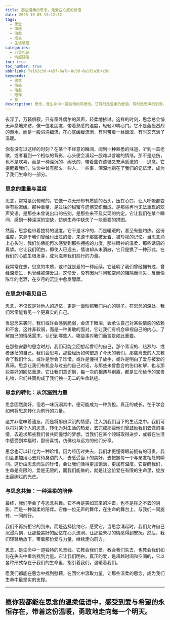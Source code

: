 ```yaml
---
title: 那些温柔的思念，是爱在心底的低语
date: 2025-10-05 19:12:52
tags:
  - 思念
  - 情感
  - 治愈
  - 成长
  - 生活感悟
categories:
  - 心灵札记
  - 情感随笔
toc: true
toc_number: true
abbrlink: 7a1b2c3d-4e5f-6a7b-8c9d-0e1f2a3b4c5d
keywords:
  - 思念
  - 情感
  - 治愈
  - 陪伴
  - 爱
description: 思念，是生命中一道独特的风景线。它有时是温柔的低语，有时是无声的泪滴，却总能触及我们内心最柔软的地方。这篇文章将带你走进思念的深处，感受它的重量与温度，学会如何在思念中看见自己，并将其转化为前行的力量，让爱以另一种形式，温暖我们的人生旅途。
---
```


夜深了，万籁俱寂，只有窗外偶尔的风声，轻柔地拂过。这样的时刻，思念总会悄无声息地来访，像一位老朋友，带着熟悉的温度，轻轻叩响心门。它不是轰轰烈烈的潮水，而是一股涓涓细流，在心底缓缓流淌，有时带着一丝酸涩，有时又充满了温暖。

你有没有过这样的时刻？在某个不经意的瞬间，闻到一种熟悉的味道，听到一首老歌，或者看到一个相似的背影，心头便会涌起一股难以言喻的情绪。那不是悲伤，也不是欢喜，而是一种深沉的、绵长的、带着些许遗憾又充满感激的——思念。它提醒着我们，生命中曾有那么一些人、一些事，深深地刻在了我们的记忆里，成为了我们生命的一部分。

### 思念的重量与温度

思念，常常是沉甸甸的。它像一块无形却有质感的石头，压在心口，让人呼吸都变得有些迟缓。那种重量，是过往的甜蜜与遗憾交织而成，是那些再也无法重现的欢声笑语，是那些未曾说出口的告别，是那些来不及实现的约定。它让我们在某个瞬间，感到一种深深的空缺，仿佛生命中缺失了一块重要的拼图。

然而，思念也带着独特的温度。它不是冰冷的，而是暖暖的，甚至有些灼热。这份温度，来源于我们曾经付出过的爱，来源于那些被爱着、被珍视的记忆。当思念涌上心头时，我们仿佛能再次感受到那些拥抱的力度，那些眼神的温柔，那些话语的真挚。它让我们明白，即使人已远去，情谊却从未消散，它只是换了一种形式，在我们的心底生根发芽，成为滋养我们前行的力量。

我常常在想，思念的本质，或许就是爱的一种延续。它证明了我们曾经拥有过，曾经深爱过，也曾经被深爱过。这份爱，没有因为时间和空间的阻隔而消失，反而像陈年的老酒，在岁月的沉淀中愈发醇厚。

### 在思念中看见自己

思念，不仅仅是对他人的追忆，更是一面映照我们内心的镜子。在思念的深处，我们常常能看见一个更真实的自己。

当思念来袭时，我们或许会感到脆弱，会流下眼泪，会承认自己对某些情感的依赖和不舍。这并非软弱，而是一种勇敢的面对。它让我们有机会审视自己的内心，了解自己的情感需求，认识到哪些人、哪些事对我们而言是如此重要。

在那些安静的思念时刻，我们可能会回想起曾经的自己，那个青涩的、热烈的、或者迷茫的自己。我们会思考，那些经历如何塑造了今天的我们，那些离去的人又教会了我们什么。或许是学会了珍惜，或许是懂得了放手，或许是明白了爱与被爱的真谛。思念让我们有机会与过去的自己对话，与那些未曾愈合的伤口和解，也与那些美好的回忆重逢。它让我们意识到，每一次的相遇与别离，都是生命给予的宝贵礼物，它们共同构成了我们独一无二的生命轨迹。

### 思念的转化：从沉溺到力量

思念固然美好，但若一味沉溺其中，便可能成为一种负担。真正的成长，在于学会如何将思念转化为前行的力量。

这并非意味着遗忘，而是将那份深沉的情感，注入到我们当下的生活之中。我们可以将对某个人的思念，转化为对生活的热爱，去完成那些他们曾鼓励我们去做的事情，去追求那些我们曾共同憧憬的梦想。当我们在某个领域取得进步，或者在生活中感受到幸福时，那份喜悦，仿佛也与远方的他们分享。

思念也可以转化为一种珍惜。因为经历过失去，我们才更懂得眼前拥有的可贵。我们会更加用心去对待身边的人，去感受当下的美好，去把握每一个与亲友相处的瞬间。这份由思念而生的珍惜，会让我们活得更加饱满，更加有温度。它提醒我们，生命是有限的，爱是无限的，而我们能做的，就是让这份爱在有限的生命里，绽放出最绚烂的光芒。

### 与思念共舞：一种温柔的陪伴

最终，我们学会了与思念共舞。它不再是突如其来的冲击，也不是挥之不去的阴影，而是一种温柔的陪伴。它像一位无声的舞伴，在生命的舞台上，与我们一同旋转，一同前行。

我们不再抗拒它的到来，而是选择接纳它，感受它。当思念涌起时，我们允许自己沉浸片刻，让那些美好的回忆在心头流淌，让那些未尽的情感得到安抚。然后，我们轻轻地放下，带着那份爱与力量，继续走向前方。

思念，是生命中一道独特的风景线。它教会我们爱，教会我们失去，也教会我们如何在失去中重新找到力量。它让我们明白，真正的爱，是超越时间和空间的，它以各种形式存在于我们的生命里，指引着我们，温暖着我们。

愿我们都能在思念中找到慰藉，在回忆中汲取力量，让那些温柔的思念，成为我们生命中最坚实的支撑。

---
愿你我都能在思念的温柔低语中，感受到爱与希望的永恒存在，带着这份温暖，勇敢地走向每一个明天。
---